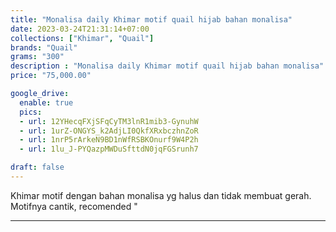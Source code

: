 ```yaml
---
title: "Monalisa daily Khimar motif quail hijab bahan monalisa"
date: 2023-03-24T21:31:14+07:00
collections: ["Khimar", "Quail"]
brands: "Quail"
grams: "300"
description : "Monalisa daily Khimar motif quail hijab bahan monalisa"
price: "75,000.00"

google_drive:
  enable: true
  pics:
  - url: 12YHecqFXjSFqCyTM3lnR1mib3-GynuhW
  - url: 1urZ-ONGYS_k2AdjLI0QkfXRxbczhnZoR
  - url: 1nrP5rArkeN9BD1nWfRSBKOnurf9W4P2h
  - url: 1lu_J-PYQazpMWDuSfttdN0jqFGSrunh7

draft: false
---
```


Khimar motif dengan bahan monalisa yg halus dan tidak membuat gerah. Motifnya cantik, recomended "

-----------   
